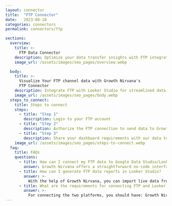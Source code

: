 ```yaml
---
layout: connector
title:  "FTP Connector"
date:   2023-08-10
categories: connectors
permalink: connectors/ftp

sections:
  overview:
    title: >-
      FTP Data Connector
    description: Optimize your data transfer insights with FTP integration. Seamlessly transfer data from FTP into Looker Studio's analytical environment, empowering you to analyze and interpret data with precision for better decision-making.
    image_url: /assets/images/seo_pages/overview.webp

  body:
    title: >-
      Visualize Your FTP channel data with Growth Nirvana's
      FTP Connector
    description: Integrate FTP with Looker Studio for streamlined data transfer and analysis that fuels data-driven strategies.
    image_url: /assets/images/seo_pages/body.webp
  steps_to_connect:
    title: Steps to connect
    steps:
      - title: "Step 1"
        description: Login to your FTP account
      - title: "Step 2"
        description: Authorize the FTP connection to send data to Growth Nirvana
      - title: "Step 3"
        description: Share your dashboard requirements with our data team. We will build the report for you.
    image_url: /assets/images/seo_pages/steps-to-connect.webp
  faq:
    title: FAQs
    questions:
      - title: How can I connect my FTP data to Google Data Studio/Looker Studio?
        answer: Growth Nirvana offers a straightforward no-code interface to connect to FTP data sources.
      - title: How can I generate FTP data reports in Looker Studio?
        answer: >-
          With the help of Growth Nirvana, you can import live data from FTP into Looker Studio. These data can be viewed in charts, tables, and dashboards to generate branded reports that can be shared instantly.
      - title: What are the requirements for connecting FTP and Looker Studio?
        answer: >-
          For connecting the two platforms, you should have: Growth Nirvana Account and FTP Ads Account
---
```


